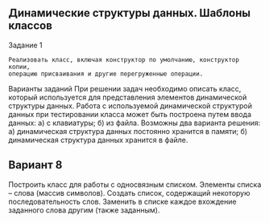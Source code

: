## Динамические структуры данных. Шаблоны классов

Задание 1

```
Реализовать класс, включая конструктор по умолчанию, конструктор копии,
операцию присваивания и другие перегруженные операции.
```

Варианты заданий
При решении задач необходимо описать класс, который используется для представления
элементов динамической структуры данных.
Работа с используемой динамической структурой данных при тестировании класса
может быть построена путем ввода данных: a) с клавиатуры; б) из файла.
Возможны два варианта решения:
а) динамическая структура данных постоянно хранится в памяти;
б) динамическая структура данных хранится в файле.

## Вариант 8

Построить класс для работы с односвязным списком. Элементы списка – слова
(массив символов). Создать список, содержащий некоторую последовательность слов.
Заменить в списке каждое вхождение заданного слова другим (также заданным).
